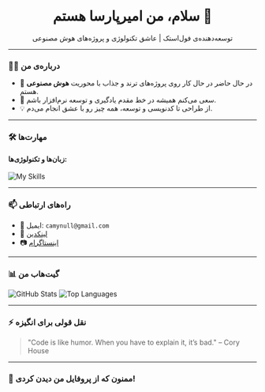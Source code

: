 <h1 align="center">سلام، من امیرپارسا هستم 👋</h1>

<p align="center">
  توسعه‌دهنده‌ی فول‌استک | عاشق تکنولوژی و پروژه‌های هوش مصنوعی
</p>

---

### 👨‍💻 درباره‌ی من

- 🌱 در حال حاضر در حال کار روی پروژه‌های ترند و جذاب با محوریت **هوش مصنوعی** هستم.
- 🚀 سعی می‌کنم همیشه در خط مقدم یادگیری و توسعه نرم‌افزار باشم.
- 💡 از طراحی تا کدنویسی و توسعه، همه چیز رو با عشق انجام می‌دم.

---

### 🛠️ مهارت‌ها

#### زبان‌ها و تکنولوژی‌ها:
![My Skills](https://skillicons.dev/icons?i=cs,dotnet,react,ts,js,nextjs,python,sass,nodejs,figma&perline=5)

---

### 📫 راه‌های ارتباطی

- 📧 ایمیل: `camynull@gmail.com`
- 🔗 [لینکدین](https://www.linkedin.com/in/camynull-/)
- 📷 [اینستاگرام](https://www.instagram.com/itscamynull)

---

### 📊 گیت‌هاب من

![GitHub Stats](https://github-readme-stats.vercel.app/api?username=camynull&show_icons=true&theme=radical)
![Top Languages](https://github-readme-stats.vercel.app/api/top-langs/?username=camynull&layout=compact&theme=radical)

---

### ⚡ نقل قولی برای انگیزه

> "Code is like humor. When you have to explain it, it’s bad." – Cory House

---

### 🙌 ممنون که از پروفایل من دیدن کردی!

